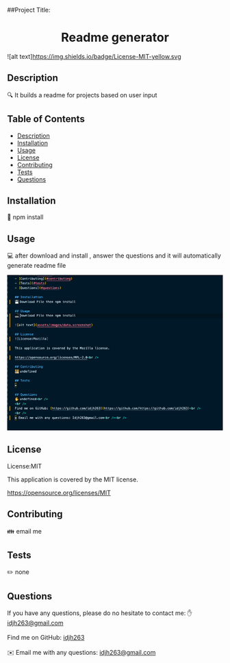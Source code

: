 ##Project Title: 
<h1 align="center">Readme generator </h1>
  
![alt text]https://img.shields.io/badge/License-MIT-yellow.svg
<br />


## Description
🔍 It builds a readme for projects based on user input  

## Table of Contents
- [Description](#description)
- [Installation](#installation)
- [Usage](#usage)
- [License](#license)
- [Contributing](#contributing)
- [Tests](#tests)
- [Questions](#questions)

## Installation
💾 npm install

## Usage
💻 after download and install , answer the questions and it will automatically generate readme file 

![alt text](assets/images/readme.png)

## License
License:MIT

This application is covered by the MIT license. 

https://opensource.org/licenses/MIT<br />

## Contributing
👪 email me

## Tests
✏️ none

## Questions
If you have any questions, please do no hesitate to contact me: 
✋ idjh263@gmail.com<br />
<br />
Find me on GitHub: [idjh263](https://github.com/idjh263)<br />
<br />
✉️ Email me with any questions: idjh263@gmail.com<br /><br />
